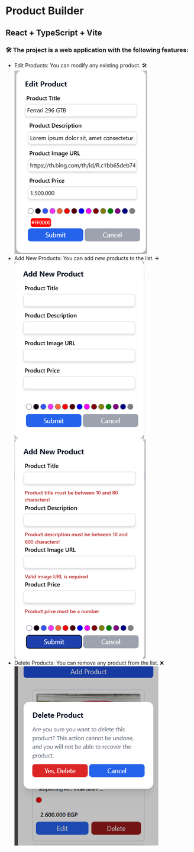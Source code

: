 # Product Builder
## React + TypeScript + Vite

<h3>🛠️ The project is a web application with the following features: </h3>




<ul>
  <li> Edit Products: You can modify any existing product. 🛠️</li>
    <img src="./editForm.png"/>
  <li> Add New Products: You can add new products to the list. ➕</li>
    <img src="./addForm.png"/>
    <img src="./addWithValidation.png"/>
  <li>Delete Products: You can remove any product from the list. ❌ </li>
    <img src="./deleteModal.png"/>
</ul>
